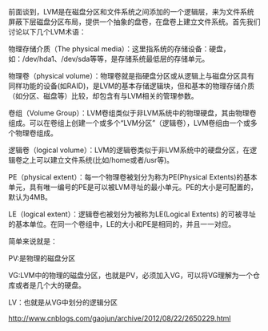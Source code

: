 
前面谈到，LVM是在磁盘分区和文件系统之间添加的一个逻辑层，来为文件系统屏蔽下层磁盘分区布局，提供一个抽象的盘卷，在盘卷上建立文件系统。首先我们讨论以下几个LVM术语：

物理存储介质（The physical media）：这里指系统的存储设备：硬盘，如：/dev/hda1、/dev/sda等等，是存储系统最低层的存储单元。

物理卷（physical volume）：物理卷就是指硬盘分区或从逻辑上与磁盘分区具有同样功能的设备(如RAID)，是LVM的基本存储逻辑块，但和基本的物理存储介质（如分区、磁盘等）比较，却包含有与LVM相关的管理参数。

卷组（Volume Group）：LVM卷组类似于非LVM系统中的物理硬盘，其由物理卷组成。可以在卷组上创建一个或多个“LVM分区”（逻辑卷），LVM卷组由一个或多个物理卷组成。

逻辑卷（logical volume）：LVM的逻辑卷类似于非LVM系统中的硬盘分区，在逻辑卷之上可以建立文件系统(比如/home或者/usr等)。

PE（physical extent）：每一个物理卷被划分为称为PE(Physical Extents)的基本单元，具有唯一编号的PE是可以被LVM寻址的最小单元。PE的大小是可配置的，默认为4MB。

LE（logical extent）：逻辑卷也被划分为被称为LE(Logical Extents) 的可被寻址的基本单位。在同一个卷组中，LE的大小和PE是相同的，并且一一对应。

简单来说就是：

PV:是物理的磁盘分区

VG:LVM中的物理的磁盘分区，也就是PV，必须加入VG，可以将VG理解为一个仓库或者是几个大的硬盘。

LV：也就是从VG中划分的逻辑分区

http://www.cnblogs.com/gaojun/archive/2012/08/22/2650229.html
